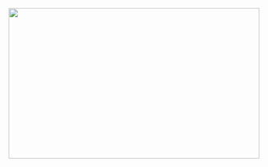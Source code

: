 <p align="center">
<img src="https://media.giphy.com/media/TKjon7WlWmp9wh5EiK/giphy.gif" width="500" height="300" >
</p>
